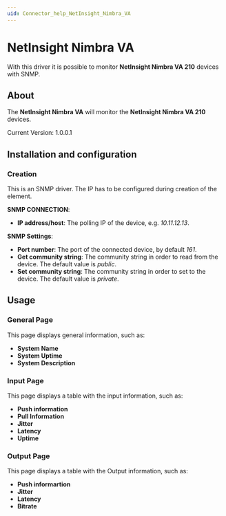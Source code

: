 ```yaml
---
uid: Connector_help_NetInsight_Nimbra_VA
---
```


# NetInsight Nimbra VA

With this driver it is possible to monitor **NetInsight Nimbra VA 210** devices with SNMP.

## About

The **NetInsight Nimbra VA** will monitor the **NetInsight Nimbra VA 210** devices.

Current Version: 1.0.0.1

## Installation and configuration

### Creation

This is an SNMP driver. The IP has to be configured during creation of the element.

**SNMP CONNECTION**:

- **IP address/host**: The polling IP of the device, e.g. *10.11.12.13*.

**SNMP Settings**:

- **Port number**: The port of the connected device, by default *161*.
- **Get community string**: The community string in order to read from the device. The default value is *public*.
- **Set community string**: The community string in order to set to the device. The default value is *private*.

## Usage

### General Page

This page displays general information, such as:

- **System Name**
- **System Uptime**
- **System Description**

### Input Page

This page displays a table with the input information, such as:

- **Push information**
- **Pull Information**
- **Jitter**
- **Latency**
- **Uptime**

### Output Page

This page displays a table with the Output information, such as:

- **Push informartion**
- **Jitter**
- **Latency**
- **Bitrate**
